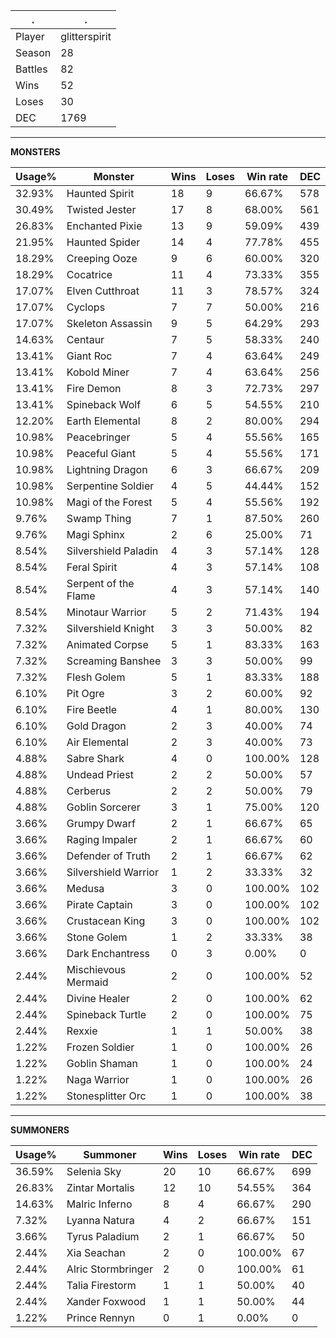 .|.
|-|-
Player|glitterspirit
Season|28
Battles|82
Wins|52
Loses|30
DEC|1769

---
**MONSTERS**

Usage%|Monster|Wins|Loses|Win rate|DEC|
-|-|-|-|-|-|
32.93%|Haunted Spirit|18|9|66.67%|578|
30.49%|Twisted Jester|17|8|68.00%|561|
26.83%|Enchanted Pixie|13|9|59.09%|439|
21.95%|Haunted Spider|14|4|77.78%|455|
18.29%|Creeping Ooze|9|6|60.00%|320|
18.29%|Cocatrice|11|4|73.33%|355|
17.07%|Elven Cutthroat|11|3|78.57%|324|
17.07%|Cyclops|7|7|50.00%|216|
17.07%|Skeleton Assassin|9|5|64.29%|293|
14.63%|Centaur|7|5|58.33%|240|
13.41%|Giant Roc|7|4|63.64%|249|
13.41%|Kobold Miner|7|4|63.64%|256|
13.41%|Fire Demon|8|3|72.73%|297|
13.41%|Spineback Wolf|6|5|54.55%|210|
12.20%|Earth Elemental|8|2|80.00%|294|
10.98%|Peacebringer|5|4|55.56%|165|
10.98%|Peaceful Giant|5|4|55.56%|171|
10.98%|Lightning Dragon|6|3|66.67%|209|
10.98%|Serpentine Soldier|4|5|44.44%|152|
10.98%|Magi of the Forest|5|4|55.56%|192|
9.76%|Swamp Thing|7|1|87.50%|260|
9.76%|Magi Sphinx|2|6|25.00%|71|
8.54%|Silvershield Paladin|4|3|57.14%|128|
8.54%|Feral Spirit|4|3|57.14%|108|
8.54%|Serpent of the Flame|4|3|57.14%|140|
8.54%|Minotaur Warrior|5|2|71.43%|194|
7.32%|Silvershield Knight|3|3|50.00%|82|
7.32%|Animated Corpse|5|1|83.33%|163|
7.32%|Screaming Banshee|3|3|50.00%|99|
7.32%|Flesh Golem|5|1|83.33%|188|
6.10%|Pit Ogre|3|2|60.00%|92|
6.10%|Fire Beetle|4|1|80.00%|130|
6.10%|Gold Dragon|2|3|40.00%|74|
6.10%|Air Elemental|2|3|40.00%|73|
4.88%|Sabre Shark|4|0|100.00%|128|
4.88%|Undead Priest|2|2|50.00%|57|
4.88%|Cerberus|2|2|50.00%|79|
4.88%|Goblin Sorcerer|3|1|75.00%|120|
3.66%|Grumpy Dwarf|2|1|66.67%|65|
3.66%|Raging Impaler|2|1|66.67%|60|
3.66%|Defender of Truth|2|1|66.67%|62|
3.66%|Silvershield Warrior|1|2|33.33%|32|
3.66%|Medusa|3|0|100.00%|102|
3.66%|Pirate Captain|3|0|100.00%|102|
3.66%|Crustacean King|3|0|100.00%|102|
3.66%|Stone Golem|1|2|33.33%|38|
3.66%|Dark Enchantress|0|3|0.00%|0|
2.44%|Mischievous Mermaid|2|0|100.00%|52|
2.44%|Divine Healer|2|0|100.00%|62|
2.44%|Spineback Turtle|2|0|100.00%|75|
2.44%|Rexxie|1|1|50.00%|38|
1.22%|Frozen Soldier|1|0|100.00%|26|
1.22%|Goblin Shaman|1|0|100.00%|24|
1.22%|Naga Warrior|1|0|100.00%|26|
1.22%|Stonesplitter Orc|1|0|100.00%|38|

---
**SUMMONERS**

Usage%|Summoner|Wins|Loses|Win rate|DEC|
-|-|-|-|-|-|
36.59%|Selenia Sky|20|10|66.67%|699|
26.83%|Zintar Mortalis|12|10|54.55%|364|
14.63%|Malric Inferno|8|4|66.67%|290|
7.32%|Lyanna Natura|4|2|66.67%|151|
3.66%|Tyrus Paladium|2|1|66.67%|50|
2.44%|Xia Seachan|2|0|100.00%|67|
2.44%|Alric Stormbringer|2|0|100.00%|61|
2.44%|Talia Firestorm|1|1|50.00%|40|
2.44%|Xander Foxwood|1|1|50.00%|44|
1.22%|Prince Rennyn|0|1|0.00%|0|
